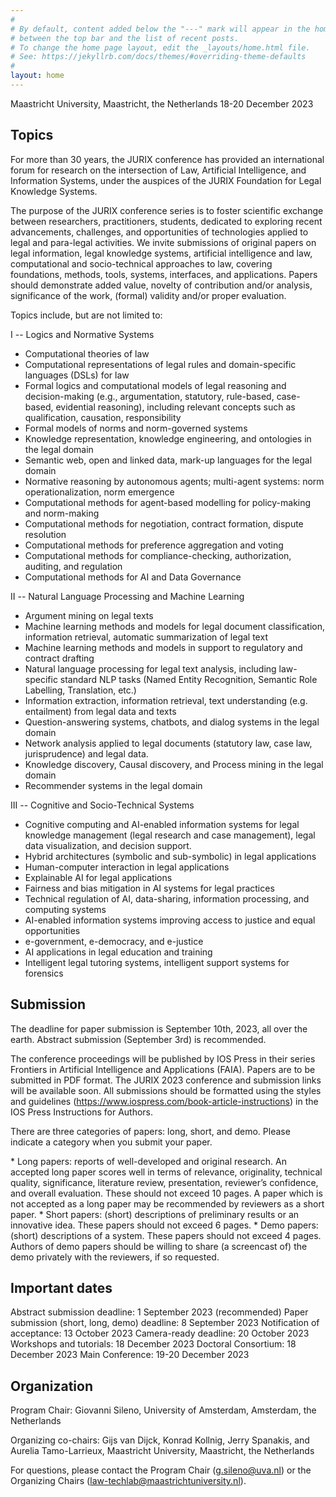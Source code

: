 ```yaml
---
#
# By default, content added below the "---" mark will appear in the home page
# between the top bar and the list of recent posts.
# To change the home page layout, edit the _layouts/home.html file.
# See: https://jekyllrb.com/docs/themes/#overriding-theme-defaults
#
layout: home
---
```


Maastricht University, Maastricht, the Netherlands 
18-20 December 2023 

## Topics
For more than 30 years, the JURIX conference has provided an international forum for research on the intersection of Law, Artificial Intelligence, and Information Systems, under the auspices of the JURIX Foundation for Legal Knowledge Systems. 

The purpose of the JURIX conference series is to foster scientific exchange between researchers, practitioners, students, dedicated to exploring recent advancements, challenges, and opportunities of technologies applied to legal and para-legal activities. We invite submissions of original papers on legal information, legal knowledge systems, artificial intelligence and law, computational and socio-technical approaches to law, covering foundations, methods, tools, systems, interfaces, and applications. Papers should demonstrate added value, novelty of contribution and/or analysis, significance of the work, (formal) validity and/or proper evaluation. 

Topics include, but are not limited to: 

I -- Logics and Normative Systems 

-   Computational theories of law 
-   Computational representations of legal rules and domain-specific languages (DSLs) for law 
-   Formal logics and computational models of legal reasoning and decision-making (e.g., argumentation, statutory, rule-based, case-based, evidential reasoning), including relevant concepts such as qualification, causation, responsibility 
- Formal models of norms and norm-governed systems 
- Knowledge representation, knowledge engineering, and ontologies in the legal domain 
- Semantic web, open and linked data, mark-up languages for the legal domain 
- Normative reasoning by autonomous agents; multi-agent systems: norm operationalization, norm emergence 
- Computational methods for agent-based modelling for policy-making and norm-making 
- Computational methods for negotiation, contract formation, dispute resolution 
- Computational methods for preference aggregation and voting 
- Computational methods for compliance-checking, authorization, auditing, and regulation 
- Computational methods for AI and Data Governance 

II -- Natural Language Processing and Machine Learning 

-  Argument mining on legal texts 
-  Machine learning methods and models for legal document classification, information retrieval, automatic summarization of legal text 
-  Machine learning methods and models in support to regulatory and contract drafting 
-  Natural language processing for legal text analysis, including law-specific standard NLP tasks (Named Entity Recognition, Semantic Role Labelling, Translation, etc.) 
-  Information extraction, information retrieval, text understanding (e.g. entailment) from legal data and texts 
-  Question-answering systems, chatbots, and dialog systems in the legal domain 
-  Network analysis applied to legal documents (statutory law, case law, jurisprudence) and legal data. 
-  Knowledge discovery, Causal discovery, and Process mining in the legal domain 
-  Recommender systems in the legal domain 

III -- Cognitive and Socio-Technical Systems 

-  Cognitive computing and AI-enabled information systems for legal knowledge management (legal research and case management), legal data visualization, and decision support. 
-  Hybrid architectures (symbolic and sub-symbolic) in legal applications 
-  Human-computer interaction in legal applications 
-  Explainable AI for legal applications 
-  Fairness and bias mitigation in AI systems for legal practices 
-  Technical regulation of AI, data-sharing, information processing, and computing systems 
-  AI-enabled information systems improving access to justice and equal opportunities 
-  e-government, e-democracy, and e-justice 
-  AI applications in legal education and training 
-  Intelligent legal tutoring systems, intelligent support systems for forensics 

## Submission 
The deadline for paper submission is September 10th, 2023, all over the earth. Abstract submission (September 3rd) is recommended. 

The conference proceedings will be published by IOS Press in their series Frontiers in Artificial Intelligence and Applications (FAIA). Papers are to be submitted in PDF format. The JURIX 2023 conference and submission links will be available soon. All submissions should be formatted using the styles and guidelines (https://www.iospress.com/book-article-instructions) in the IOS Press Instructions for Authors. 

There are three categories of papers: long, short, and demo. Please indicate a category when you submit your paper. 

\* Long papers: reports of well-developed and original research. An accepted long paper scores well in terms of relevance, originality, technical quality, significance, literature review, presentation, reviewer’s confidence, and overall evaluation. These should not exceed 10 pages. A paper which is not accepted as a long paper may be recommended by reviewers as a short paper. 
\* Short papers: (short) descriptions of preliminary results or an innovative idea. These papers should not exceed 6 pages. 
\* Demo papers: (short) descriptions of a system. These papers should not exceed 4 pages. Authors of demo papers should be willing to share (a screencast of) the demo privately with the reviewers, if so requested. 

## Important dates
Abstract submission deadline: 1 September 2023 (recommended) 
Paper submission (short, long, demo) deadline: 8 September 2023 
Notification of acceptance: 13 October 2023 
Camera-ready deadline: 20 October 2023 
Workshops and tutorials: 18 December 2023 
Doctoral Consortium: 18 December 2023 
Main Conference: 19-20 December 2023 

## Organization 

Program Chair: Giovanni Sileno, University of Amsterdam, Amsterdam, the Netherlands 

Organizing co-chairs: Gijs van Dijck, Konrad Kollnig, Jerry Spanakis, and Aurelia Tamo-Larrieux, Maastricht University, Maastricht, the Netherlands 

For questions, please contact the Program Chair (<g.sileno@uva.nl>) or the Organizing Chairs (<law-techlab@maastrichtuniversity.nl>).